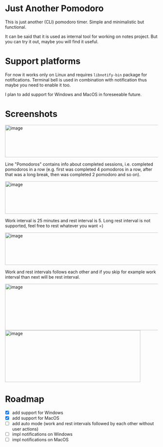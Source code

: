 # Just Another Pomodoro

This is just another (CLI) pomodoro timer. Simple and minimalistic but functional.

It can be said that it is used as internal tool for working on notes project. But you can try it out, maybe you will find it useful.

# Support platforms

For now it works only on Linux and requires `libnotify-bin` package for notifications. Terminal bell is used in combination with notification thus maybe you need to enable it too.

I plan to add support for Windows and MacOS in foreseeable future.

# Screenshots

<img width="577" height="107" alt="image" src="https://github.com/user-attachments/assets/ae5a51d0-cf98-45ba-bc89-948efd3101a5" />

Line "Pomodoros" contains info about completed sessions, i.e. completed pomodoros in a row (e.g. first was completed 4 pomodoros in a row, after that was a long break, then was completed 2 pomodoro and so on).

<img width="577" height="107" alt="image" src="https://github.com/user-attachments/assets/ae21fc44-e596-42a4-9f92-f30936818175" />

Work interval is 25 minutes and rest interval is 5. Long rest interval is not supported, feel free to rest whatever you want =)

<img width="577" height="107" alt="image" src="https://github.com/user-attachments/assets/0b2902ed-031d-4dd0-ac20-4970720a4583" />

Work and rest intervals follows each other and if you skip for example work interval than next will be rest interval.

<img width="516" height="153" alt="image" src="https://github.com/user-attachments/assets/24ac83a4-692c-4fa2-a3b1-6311564c448d" />

<img width="446" height="171" alt="image" src="https://github.com/user-attachments/assets/585361ad-24ae-4cf4-9eb4-e5689bc0f654" />

# Roadmap

- [x] add support for Windows
- [x] add support for MacOS
- [ ] add auto mode (work and rest intervals followed by each other without user actions)
- [ ] impl notifications on Windows
- [ ] impl notifications on MacOS
